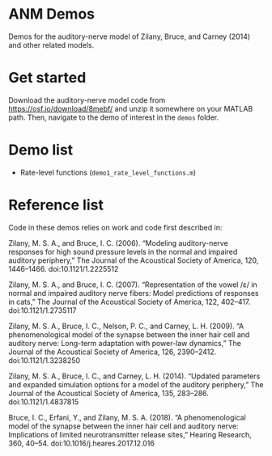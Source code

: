 # ANM Demos
Demos for the auditory-nerve model of Zilany, Bruce, and Carney (2014) and
other related models.

# Get started
Download the auditory-nerve model code from https://osf.io/download/8mebf/
and unzip it somewhere on your MATLAB path. Then, navigate to the demo of
interest in the `demos` folder.

# Demo list
- Rate-level functions (`demo1_rate_level_functions.m`)

# Reference list
Code in these demos relies on work and code first described in:

Zilany, M. S. A., and Bruce, I. C. (2006). “Modeling auditory-nerve 
responses for high sound pressure levels in the normal and impaired 
auditory periphery,” The Journal of the Acoustical Society of America, 
120, 1446–1466. doi:10.1121/1.2225512

Zilany, M. S. A., and Bruce, I. C. (2007). “Representation of the vowel 
/ε/ in normal and impaired auditory nerve fibers: Model predictions of 
responses in cats,” The Journal of the Acoustical Society of America, 122, 
402–417. doi:10.1121/1.2735117

Zilany, M. S. A., Bruce, I. C., Nelson, P. C., and Carney, L. H. (2009). 
“A phenomenological model of the synapse between the inner hair cell and 
auditory nerve: Long-term adaptation with power-law dynamics,” The Journal 
of the Acoustical Society of America, 126, 2390–2412. doi:10.1121/1.3238250

Zilany, M. S. A., Bruce, I. C., and Carney, L. H. (2014). “Updated 
parameters and expanded simulation options for a model of the auditory 
periphery,” The Journal of the Acoustical Society of America, 135, 283–286. 
doi:10.1121/1.4837815

Bruce, I. C., Erfani, Y., and Zilany, M. S. A. (2018). “A phenomenological 
model of the synapse between the inner hair cell and auditory nerve: 
Implications of limited neurotransmitter release sites,” Hearing Research, 
360, 40–54. doi:10.1016/j.heares.2017.12.016
